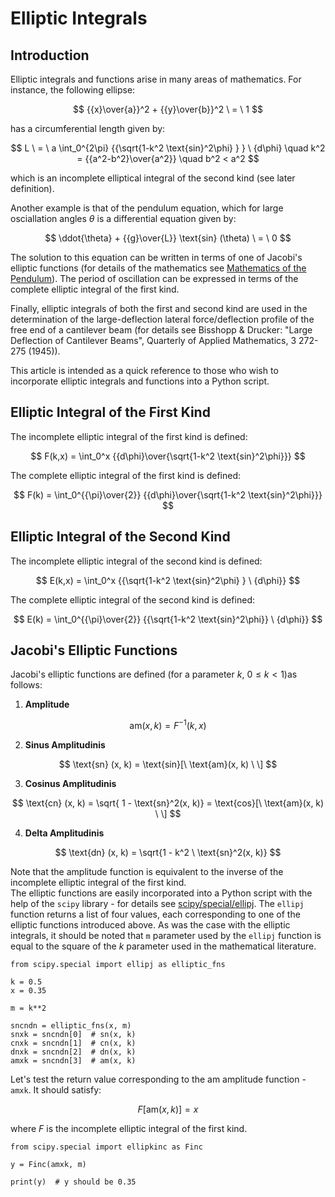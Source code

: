 # Elliptic Integrals

## Introduction

Elliptic integrals and functions arise in many areas of mathematics. For instance, the following ellipse:

$$ {{x}\over{a}}^2  + {{y}\over{b}}^2 \ = \ 1  $$

has a circumferential length given by:

$$ L \ = \  a \int_0^{2\pi} {{\sqrt{1-k^2 \text{sin}^2\phi} } }  \ {d\phi}  \quad k^2 = {{a^2-b^2}\over{a^2}}   \quad b^2 < a^2  $$

which is an incomplete elliptical integral of the second kind (see later definition).

Another example is that of the pendulum equation, which 
for large osciallation angles $\theta$ is a differential equation given by:

$$ \ddot{\theta} + {{g}\over{L}}  \text{sin} (\theta) \ = \ 0 $$

The solution to this equation can be written in terms of one of Jacobi's elliptic functions (for details of the mathematics see [Mathematics of the Pendulum](http://jgxsoft.com/examples/pendulum.html)). The period of oscillation can be expressed in terms of the complete elliptic integral of the first kind.

Finally, elliptic integrals of both the first and second kind are used in the determination of the large-deflection lateral force/deflection profile of the free end of a cantilever beam (for details see Bisshopp & Drucker: "Large Deflection of Cantilever Beams", Quarterly of Applied Mathematics, 3 272-275 (1945)).

This article is intended as a quick reference to those who wish to incorporate elliptic integrals and functions into a Python script.

## Elliptic Integral of the First Kind

The incomplete elliptic integral of the first kind is defined:

$$ F(k,x) = \int_0^x {{d\phi}\over{\sqrt{1-k^2 \text{sin}^2\phi}}} $$ 

The complete elliptic integral of the first kind is defined:

$$ F(k) = \int_0^{{\pi}\over{2}} {{d\phi}\over{\sqrt{1-k^2 \text{sin}^2\phi}}} $$ 

## Elliptic Integral of the Second Kind

The incomplete elliptic integral of the second kind is defined:

$$ E(k,x) = \int_0^x {{\sqrt{1-k^2 \text{sin}^2\phi} } \ {d\phi}} $$

The complete elliptic integral of the second kind is defined:

$$ E(k) = \int_0^{{\pi}\over{2}} {{\sqrt{1-k^2 \text{sin}^2\phi}} \ {d\phi}} $$ 


## Jacobi's Elliptic Functions


Jacobi's elliptic functions are defined (for a parameter $k, \ 0 \leq k < 1$)as follows:

1) <b>Amplitude</b>

$$ \text{am}(x,k) = F^{-1}(k,x)  $$

2) <b>Sinus Amplitudinis</b>

$$ \text{sn} (x, k) = \text{sin}[\ \text{am}(x, k) \ \] $$

3) <b>Cosinus Amplitudinis</b>

$$ \text{cn} (x, k) = \sqrt{   1 - \text{sn}^2(x, k)} = \text{cos}[\ \text{am}(x, k) \ \] $$

4) <b>Delta Amplitudinis</b>

$$ \text{dn} (x, k) = \sqrt{1 - k^2 \ \text{sn}^2(x, k)}   $$

Note that the amplitude function is equivalent to the inverse of the incomplete elliptic integral of the first kind.
<br>
The elliptic functions are easily incorporated into a Python script with the help of the ```scipy``` library - for details see
[scipy/special/ellipj](https://docs.scipy.org/doc/scipy/reference/generated/scipy.special.ellipj.html). The ```ellipj``` function returns a
list of four values, each corresponding to one of the elliptic functions introduced above. As was the case with the elliptic integrals, 
it should be noted that ```m``` parameter used by
the ```ellipj``` function is equal to the square of the $k$ parameter used in the mathematical literature.

```
from scipy.special import ellipj as elliptic_fns

k = 0.5
x = 0.35

m = k**2

sncndn = elliptic_fns(x, m)
snxk = sncndn[0]  # sn(x, k)
cnxk = sncndn[1]  # cn(x, k)
dnxk = sncndn[2]  # dn(x, k)
amxk = sncndn[3]  # am(x, k)
```

Let's test the return value corresponding to the $\text{am}$ amplitude function - ```amxk```. It should satisfy:

$$ F[\text{am}(x,k)] = x $$

where $F$ is the incomplete elliptic integral of the first kind.

```
from scipy.special import ellipkinc as Finc

y = Finc(amxk, m)

print(y)  # y should be 0.35
```
